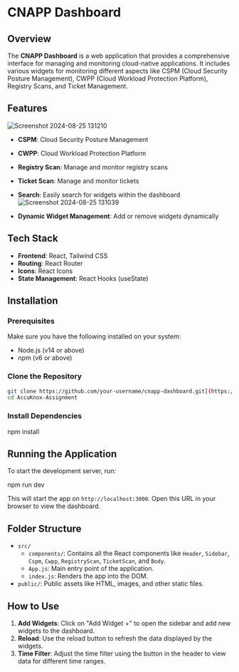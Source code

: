 # CNAPP Dashboard

## Overview

The **CNAPP Dashboard** is a web application that provides a comprehensive interface for managing and monitoring cloud-native applications. It includes various widgets for monitoring different aspects like CSPM (Cloud Security Posture Management), CWPP (Cloud Workload Protection Platform), Registry Scans, and Ticket Management.

## Features
![Screenshot 2024-08-25 131210](https://github.com/user-attachments/assets/eefc7ee8-c6fb-4b7a-b11e-4e3fa95d2825)

- **CSPM**: Cloud Security Posture Management
- **CWPP**: Cloud Workload Protection Platform
- **Registry Scan**: Manage and monitor registry scans
- **Ticket Scan**: Manage and monitor tickets
- **Search**: Easily search for widgets within the dashboard![Screenshot 2024-08-25 131039](https://github.com/user-attachments/assets/45aa0acf-9924-4ae1-9bd9-62c76facfc83)

- **Dynamic Widget Management**: Add or remove widgets dynamically

## Tech Stack

- **Frontend**: React, Tailwind CSS
- **Routing**: React Router
- **Icons**: React Icons
- **State Management**: React Hooks (useState)

## Installation

### Prerequisites

Make sure you have the following installed on your system:

- Node.js (v14 or above)
- npm (v6 or above)

### Clone the Repository

```bash
git clone https://github.com/your-username/cnapp-dashboard.git](https://github.com/Amitmeel01/AccuKnox-Assignment.git
cd AccuKnox-Assignment
```

### Install Dependencies


npm install


## Running the Application

To start the development server, run:


npm run dev


This will start the app on `http://localhost:3000`. Open this URL in your browser to view the dashboard.

## Folder Structure

- `src/`
  - `components/`: Contains all the React components like `Header`, `Sidebar`, `Cspm`, `Cwpp`, `RegistryScan`, `TicketScan`, and `Body`.
  - `App.js`: Main entry point of the application.
  - `index.js`: Renders the app into the DOM.
- `public/`: Public assets like HTML, images, and other static files.

## How to Use


1. **Add Widgets**: Click on "Add Widget +" to open the sidebar and add new widgets to the dashboard.
2. **Reload**: Use the reload button to refresh the data displayed by the widgets.
3. **Time Filter**: Adjust the time filter using the button in the header to view data for different time ranges.




